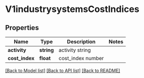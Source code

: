 # V1industrysystemsCostIndices

## Properties
Name | Type | Description | Notes
------------ | ------------- | ------------- | -------------
**activity** | **string** | activity string | 
**cost_index** | **float** | cost_index number | 

[[Back to Model list]](../README.md#documentation-for-models) [[Back to API list]](../README.md#documentation-for-api-endpoints) [[Back to README]](../README.md)


